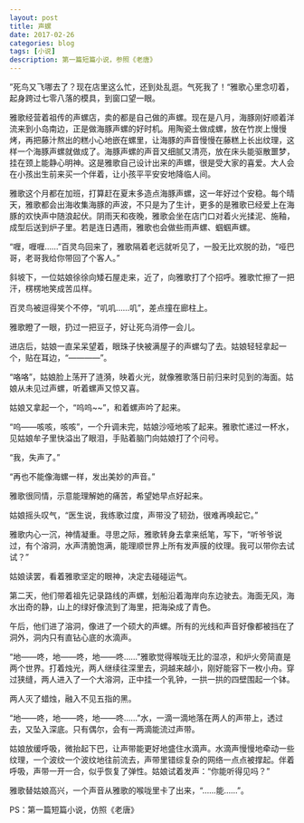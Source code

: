 ```yaml
---
layout: post
title: 声螺
date: 2017-02-26
categories: blog
tags: [小说]
description: 第一篇短篇小说，参照《老唐》
---
```




”死鸟又飞哪去了？现在店里这么忙，还到处乱逛。气死我了！“雅歌心里念叨着，起身跨过七零八落的模具，到窗口望一眼。

雅歌经营着祖传的声螺店，卖的都是自己做的声螺。现在是八月，海豚刚好顺着洋流来到小岛南边，正是做海豚声螺的好时机。用陶瓷土做成螺，放在竹炭上慢慢烤，再把藤汁熬出的糕小心地嵌在螺里，让海豚的声音慢慢在藤糕上长出纹理，这样一个海豚声螺就做成了。海豚声螺的声音又细腻又清亮，放在床头能驱散噩梦，挂在颈上能静心明神。这是雅歌自己设计出来的声螺，很是受大家的喜爱。大人会在小孩出生前来买一个伴着，让小孩平平安安地降临人间。

雅歌这个月都在加班，打算赶在夏末多造点海豚声螺，这一年好过个安稳。每个晴天，雅歌都会出海收集海豚的声波，不只是为了生计，更多的是雅歌已经爱上在海豚的欢快声中随浪起伏。阴雨天和夜晚，雅歌会坐在店门口对着火光揉泥、施釉，成型后送到炉子里。若是连日遇雨，雅歌也会做些雨声螺、蝈蝈声螺。

“喱，喱喱……”百灵鸟回来了，雅歌隔着老远就听见了，一股无比欢脱的劲，“哑巴哥，老哥我给你带回了个客人。”

斜坡下，一位姑娘徐徐向矮石屋走来，近了，向雅歌打了个招呼。雅歌忙擦了一把汗，楞楞地笑成苦瓜样。

百灵鸟被逗得笑个不停，“叽叽……叽”，差点撞在廊柱上。

雅歌瞪了一眼，扔过一把豆子，好让死鸟消停一会儿。

进店后，姑娘一直呆呆望着，眼珠子快被满屋子的声螺勾了去。姑娘轻轻拿起一个，贴在耳边，“————”。

“咯咯”，姑娘脸上荡开了涟漪，映着火光，就像雅歌落日前归来时见到的海面。姑娘从未见过声螺，听着螺声又惊又喜。

姑娘又拿起一个，“呜呜~~”，和着螺声吟了起来。

“呜——咳咳，咳咳”，一个升调未完，姑娘沙哑地咳了起来。雅歌忙递过一杯水，见姑娘牟子里快溢出了眼泪，手贴着脑门向姑娘打了个问号。

“我，失声了。”

“再也不能像海螺一样，发出美妙的声音。”

雅歌很同情，示意能理解她的痛苦，希望她早点好起来。

姑娘摇头叹气，“医生说，我练歌过度，声带没了韧劲，很难再唤起它。”

雅歌内心一沉，神情凝重。寻思之际，雅歌转身去拿来纸笔，写下，“听爷爷说过，有个溶洞，水声清脆饱满，能理顺世界上所有发声膜的纹理。我可以带你去试试？”

姑娘读罢，看着雅歌坚定的眼神，决定去碰碰运气。

第二天，他们带着祖先记录路线的声螺，划船沿着海岸向东边驶去。海面无风，海水出奇的静，山上的绿好像流到了海里，把海染成了青色。

午后，他们进了溶洞，像进了一个硕大的声螺。所有的光线和声音好像都被挡在了洞外，洞内只有直钻心底的水滴声。

“地——咚，地——咚，地——咚……”雅歌觉得喉咙无比的湿凉，和炉火旁简直是两个世界。打着烛光，两人继续往深里去，洞越来越小，刚好能容下一枚小舟。穿过狭缝，两人进入了一个大溶洞，正中挂一个乳钟，一拱一拱的四壁围起一个钵。

两人灭了蜡烛，融入不见五指的黑。

“地——咚，地——咚，地——咚……”水，一滴一滴地落在两人的声带上，透过去，又坠入深底。只有偶尔，会有一两滴能流过声带。

姑娘放缓呼吸，微抬起下巴，让声带能更好地盛住水滴声。水滴声慢慢地牵动一些纹理，一个波纹一个波纹地往前流去，声带里错综复杂的网络一点点被撑起。伴着呼吸，声带一开一合，似乎恢复了弹性。姑娘试着发声：“你能听得见吗？”

雅歌替姑娘高兴，一个声音从雅歌的喉咙里卡了出来，“……能……”。

PS：第一篇短篇小说，仿照《老唐》

